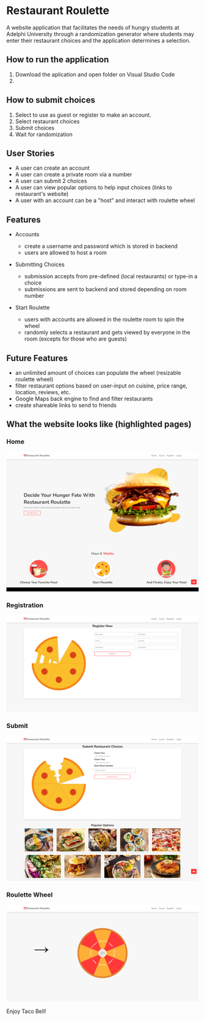 # Restaurant Roulette

A website application that facilitates the needs of hungry students at Adelphi University through a randomization generator where students may enter their restaurant choices and the application determines a selection. 

## How to run the application
1. Download the aplication and open folder on Visual Studio Code
2. 

## How to submit choices
1. Select to use as guest or register to make an account. 
2. Select restaurant choices
3. Submit choices 
4. Wait for randomization 

## User Stories 
- A user can create an account
- A user can create a private room via a number
- A user can submit 2 choices
- A user can view popular options to help input choices (links to restaurant's website)
- A user with an account can be a "host" and interact with roulette wheel

## Features 
- Accounts
    - create a username and password which is stored in backend
    - users are allowed to host a room

- Submitting Choices
    - submission accepts from pre-defined (local restaurants) or type-in a choice
    - submissions are sent to backend and stored depending on room number

- Start Roulette
    - users with accounts are allowed in the roulette room to spin the wheel
    - randomly selects a restaurant and gets viewed by everyone in the room (excepts for those who are guests)

## Future Features
- an unlimited amount of choices can populate the wheel (resizable roulette wheel)
- filter restaurant options based on user-input on cuisine, price range, location, reviews, etc. 
- Google Maps back engine to find and filter restaurants
- create shareable links to send to friends 

## What the website looks like (highlighted pages)
### Home
![alt_text](https://github.com/arhamansari1/RestaurantRoulette/blob/main/screenshots/home.png)

### Registration
![alt_text](https://github.com/arhamansari1/RestaurantRoulette/blob/main/screenshots/register.png)

### Submit 
![alt_text](https://github.com/arhamansari1/RestaurantRoulette/blob/main/screenshots/submit.png)

### Roulette Wheel
![alt_text](https://github.com/arhamansari1/RestaurantRoulette/blob/main/screenshots/roulette.png)

Enjoy Taco Bell!
